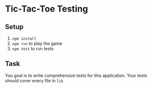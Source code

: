 # Tic-Tac-Toe Testing

## Setup

1. `npm install`
2. `npm run` to play the game
3. `npm test` to run tests

## Task

You goal is to write comprehensive tests for this application.
Your tests should cover every file in `lib`